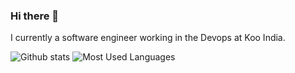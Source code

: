 ### Hi there 👋

I currently a software engineer working in the Devops at Koo India.



![Github stats](https://github-readme-stats.vercel.app/api?username=taman0753&show_icons=true&theme=dark)
![Most Used Languages](https://github-readme-stats.vercel.app/api/top-langs/?username=taman0753&layout=compact&theme=dark)
<br>


